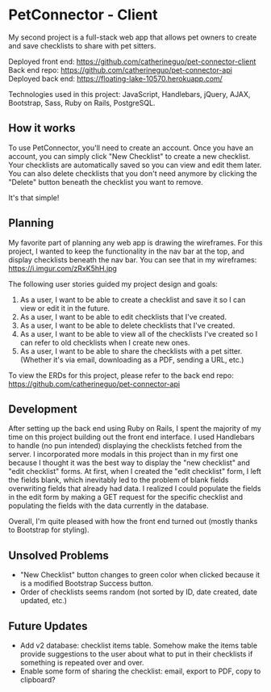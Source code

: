 # PetConnector - Client
My second project is a full-stack web app that allows pet owners to create and save checklists to share with pet sitters.

Deployed front end: https://github.com/catherineguo/pet-connector-client  Back end repo: https://github.com/catherineguo/pet-connector-api  Deployed back end: https://floating-lake-10570.herokuapp.com/

Technologies used in this project: JavaScript, Handlebars, jQuery, AJAX, Bootstrap, Sass, Ruby on Rails, PostgreSQL.

## How it works
To use PetConnector, you'll need to create an account. Once you have an account, you can simply click "New Checklist" to create a new checklist. Your checklists are automatically saved so you can view and edit them later. You can also delete checklists that you don't need anymore by clicking the "Delete" button beneath the checklist you want to remove.

It's that simple!

## Planning
My favorite part of planning any web app is drawing the wireframes. For this project, I wanted to keep the functionality in the nav bar at the top, and display checklists beneath the nav bar. You can see that in my wireframes: https://i.imgur.com/zRxK5hH.jpg

The following user stories guided my project design and goals:

1. As a user, I want to be able to create a checklist and save it so I can view or edit it in the future.
2. As a user, I want to be able to edit checklists that I've created.
3. As a user, I want to be able to delete checklists that I've created.
4. As a user, I want to be able to view all of the checklists I've created so I can refer to old checklists when I create new ones.
5. As a user, I want to be able to share the checklists with a pet sitter. (Whether it's via email, downloading as a PDF, sending a URL, etc.)

To view the ERDs for this project, please refer to the back end repo: https://github.com/catherineguo/pet-connector-api

## Development
After setting up the back end using Ruby on Rails, I spent the majority of my time on this project building out the front end interface. I used Handlebars to handle (no pun intended) displaying the checklists fetched from the server. I incorporated more modals in this project than in my first one because I thought it was the best way to display the "new checklist" and "edit checklist" forms. At first, when I created the "edit checklist" form, I left the fields blank, which inevitably led to the problem of blank fields overwriting fields that already had data. I realized I could populate the fields in the edit form by making a GET request for the specific checklist and populating the fields with the data currently in the database.

Overall, I'm quite pleased with how the front end turned out (mostly thanks to Bootstrap for styling).

## Unsolved Problems
- "New Checklist" button changes to green color when clicked because it is a modified Bootstrap Success button.
- Order of checklists seems random (not sorted by ID, date created, date updated, etc.)

## Future Updates
- Add v2 database: checklist items table. Somehow make the items table provide suggestions to the user about what to put in their checklists if something is repeated over and over.
- Enable some form of sharing the checklist: email, export to PDF, copy to clipboard?
